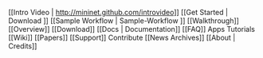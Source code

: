 [[Intro Video | http://mininet.github.com/introvideo]]
[[Get Started | Download ]]
[[Sample Workflow | Sample-Workflow ]]
[[Walkthrough]]
[[Overview]]
[[Download]]
[[Docs | Documentation]]
[[FAQ]]
Apps
Tutorials
[[Wiki]]
[[Papers]]
[[Support]]
Contribute
[[News Archives]]
[[About | Credits]]


